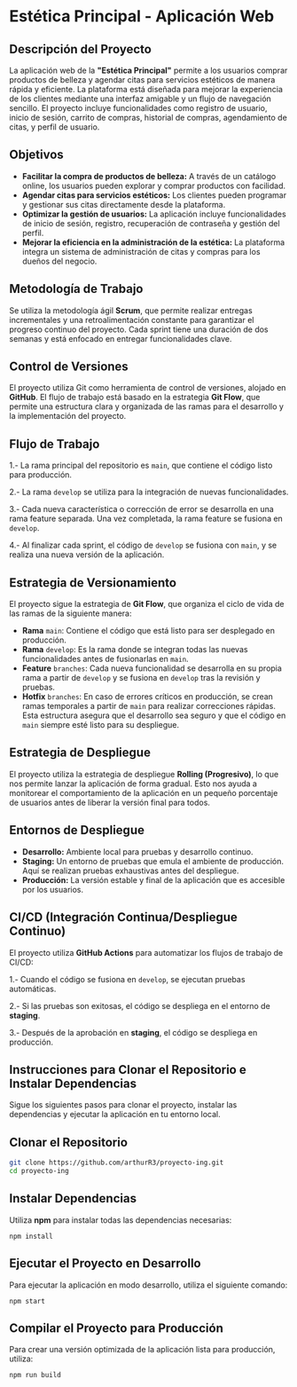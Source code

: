 # Estética Principal - Aplicación Web

## Descripción del Proyecto
La aplicación web de la **"Estética Principal"** permite a los usuarios comprar productos de belleza y agendar citas para servicios estéticos de manera rápida y eficiente. La plataforma está diseñada para mejorar la experiencia de los clientes mediante una interfaz amigable y un flujo de navegación sencillo. El proyecto incluye funcionalidades como registro de usuario, inicio de sesión, carrito de compras, historial de compras, agendamiento de citas, y perfil de usuario.

## Objetivos
- **Facilitar la compra de productos de belleza:** A través de un catálogo online, los usuarios pueden explorar y comprar productos con facilidad.
- **Agendar citas para servicios estéticos:** Los clientes pueden programar y gestionar sus citas directamente desde la plataforma.
- **Optimizar la gestión de usuarios:** La aplicación incluye funcionalidades de inicio de sesión, registro, recuperación de contraseña y gestión del perfil.
- **Mejorar la eficiencia en la administración de la estética:** La plataforma integra un sistema de administración de citas y compras para los dueños del negocio.

## Metodología de Trabajo
Se utiliza la metodología ágil **Scrum**, que permite realizar entregas incrementales y una retroalimentación constante para garantizar el progreso continuo del proyecto. Cada sprint tiene una duración de dos semanas y está enfocado en entregar funcionalidades clave.

## Control de Versiones
El proyecto utiliza Git como herramienta de control de versiones, alojado en **GitHub**. El flujo de trabajo está basado en la estrategia **Git Flow**, que permite una estructura clara y organizada de las ramas para el desarrollo y la implementación del proyecto.

## Flujo de Trabajo
1.- La rama principal del repositorio es `main`, que contiene el código listo para producción.

2.- La rama `develop` se utiliza para la integración de nuevas funcionalidades.

3.- Cada nueva característica o corrección de error se desarrolla en una rama feature separada. Una vez completada, la rama feature se fusiona en `develop`.

4.- Al finalizar cada sprint, el código de `develop` se fusiona con `main`, y se realiza una nueva versión de la aplicación.

## Estrategia de Versionamiento
El proyecto sigue la estrategia de **Git Flow**, que organiza el ciclo de vida de las ramas de la siguiente manera:

- **Rama** `main`: Contiene el código que está listo para ser desplegado en producción.
- **Rama** `develop`: Es la rama donde se integran todas las nuevas funcionalidades antes de fusionarlas en `main`.
- **Feature** `branches`: Cada nueva funcionalidad se desarrolla en su propia rama a partir de `develop` y se fusiona en `develop` tras la revisión y pruebas.
- **Hotfix** `branches`: En caso de errores críticos en producción, se crean ramas temporales a partir de `main` para realizar correcciones rápidas.
Esta estructura asegura que el desarrollo sea seguro y que el código en `main` siempre esté listo para su despliegue.

## Estrategia de Despliegue
El proyecto utiliza la estrategia de despliegue **Rolling (Progresivo)**, lo que nos permite lanzar la aplicación de forma gradual. Esto nos ayuda a monitorear el comportamiento de la aplicación en un pequeño porcentaje de usuarios antes de liberar la versión final para todos.

## Entornos de Despliegue
- **Desarrollo:** Ambiente local para pruebas y desarrollo continuo.
- **Staging:** Un entorno de pruebas que emula el ambiente de producción. Aquí se realizan pruebas exhaustivas antes del despliegue.
- **Producción:** La versión estable y final de la aplicación que es accesible por los usuarios.

## CI/CD (Integración Continua/Despliegue Continuo)
El proyecto utiliza **GitHub Actions** para automatizar los flujos de trabajo de CI/CD:

1.- Cuando el código se fusiona en `develop`, se ejecutan pruebas automáticas.

2.- Si las pruebas son exitosas, el código se despliega en el entorno de **staging**.

3.- Después de la aprobación en **staging**, el código se despliega en producción.

## Instrucciones para Clonar el Repositorio e Instalar Dependencias
Sigue los siguientes pasos para clonar el proyecto, instalar las dependencias y ejecutar la aplicación en tu entorno local.

## Clonar el Repositorio

```bash
git clone https://github.com/arthurR3/proyecto-ing.git
cd proyecto-ing
```

## Instalar Dependencias
Utiliza **npm** para instalar todas las dependencias necesarias:

`npm install`

## Ejecutar el Proyecto en Desarrollo
Para ejecutar la aplicación en modo desarrollo, utiliza el siguiente comando:

`npm start`

## Compilar el Proyecto para Producción
Para crear una versión optimizada de la aplicación lista para producción, utiliza:

`npm run build`
